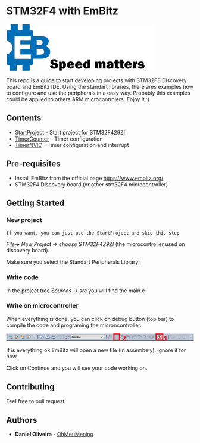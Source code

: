 # STM32F4 with EmBitz  
![EmBitz](https://github.com/OhMeuMenino/STM32F4-with-EmBitz/blob/master/images/EmBitz.png)

This repo is a guide to start developing projects with STM32F3 Discovery board and EmBitz IDE.
Using the standart libraries, there ares examples how to configure and use the peripherals in a easy way. Probably this examples could be applied to others ARM microcontrolers.
Enjoy it :)

## Contents

* [StartProject](./StartProject) - Start project for STM32F429ZI
* [TimerCounter](./TimerCounter) - Timer configuration
* [TimerNVIC](./TimerNVIC) - Timer configuration and interrupt

## Pre-requisites 
* Install EmBitz from the official page https://www.embitz.org/
* STM32F4 Discovery board (or other stm32F4 microcontroller)

## Getting Started

### New project

```
If you want, you can just use the StartProject and skip this step
```

*File-> New Project -> choose STM32F429ZI* (the microcontroller used on discovery board).

Make sure you select the Standart Peripherals Library!

### Write code

In the project tree *Sources -> src* you will find the main.c 

### Write on microcontroller

When everything is done, you can click on debug button (top bar) to compile the code and programing the microncontroller.

![Write and run](https://github.com/OhMeuMenino/STM32F4-with-EmBitz/blob/master/images/write.png)

If is everything ok EmBitz will open a new file (in assembely), ignore it for now.

Click on Continue and you will see your code working on.

## Contributing

Feel free to pull request 

## Authors

* **Daniel Oliveira** - [OhMeuMenino](https://github.com/OhMeuMenino)
